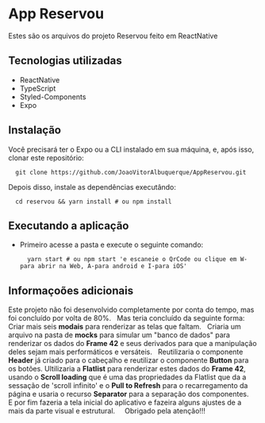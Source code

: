 ﻿# App Reservou
Estes são os arquivos do projeto Reservou feito em ReactNative

## Tecnologias utilizadas

- ReactNative
- TypeScript
- Styled-Components
- Expo

## Instalação

Você precisará ter o Expo ou a CLI instalado em sua máquina, e, após isso, clonar este repositório:
  ```
    git clone https://github.com/JoaoVitorAlbuquerque/AppReservou.git
  ```

Depois disso, instale as dependências executândo:
  ```
    cd reservou && yarn install # ou npm install
  ```

## Executando a aplicação

- Primeiro acesse a pasta e execute o seguinte comando:
  ```
    yarn start # ou npm start 'e escaneie o QrCode ou clique em W-para abrir na Web, A-para android e I-para iOS'
  ```

## Informaçoões adicionais

Este projeto não foi desenvolvido completamente por conta do tempo, mas foi concluído por volta de 80%.
&nbsp;
Mas teria concluído da seguinte forma:
&nbsp;
Criar mais seis **modais** para renderizar as telas que faltam.
&nbsp;
Criaria um arquivo na pasta de **mocks** para simular um "banco de dados" para renderizar os dados do **Frame 42** e seus derivados para que a manipulação deles sejam mais performáticos e versáteis.
&nbsp;
Reutilizaria o componente **Header** já criado para o cabeçalho e reutilizar o componente **Button** para os botões. Ultilizaria a **Flatlist** para renderizar estes dados do **Frame 42**, usando o **Scroll loading** que é uma das propriedades da Flatlist que da a sessação de 'scroll infinito' e o **Pull to Refresh** para o recarregamento da página e usaria o recurso **Separator** para a separação dos componentes.
&nbsp;
E por fim fazeria a tela inicial do aplicativo e fazeira alguns ajustes de a mais da parte visual e estrutural.
&nbsp;
&nbsp;
Obrigado pela atenção!!!
